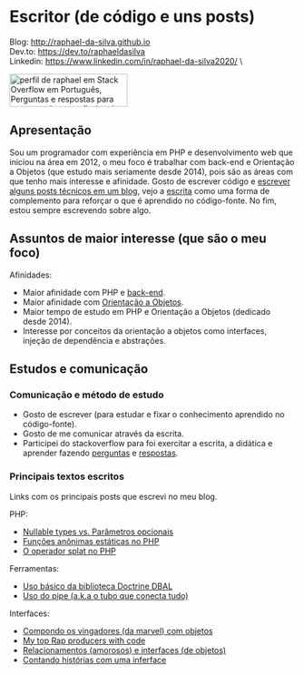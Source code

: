 # Escritor (de código e uns posts)

Blog: http://raphael-da-silva.github.io \
Dev.to: https://dev.to/raphaeldasilva \
Linkedin: https://www.linkedin.com/in/raphael-da-silva2020/ \

<a href="https://pt.stackoverflow.com/users/108790/raphael"><img src="https://pt.stackoverflow.com/users/flair/108790.png" width="208" height="58" alt="perfil de raphael em Stack Overflow em Portugu&#234;s, Perguntas e respostas para programadores profissionais e entusiastas" title="perfil de raphael em Stack Overflow em Portugu&#234;s, Perguntas e respostas para programadores profissionais e entusiastas"></a>

## Apresentação

Sou um programador com experiência em PHP e desenvolvimento web que iniciou na área em 2012, o meu foco é trabalhar com back-end e Orientação a Objetos (que estudo mais seriamente desde 2014), pois são as áreas com que tenho mais interesse e afinidade. Gosto de escrever código e [escrever alguns posts técnicos em um blog](http://raphael-da-silva.github.io/), vejo a [escrita](https://raphael-da-silva.github.io/escrita-io/) como uma forma de complemento para reforçar o que é aprendido no código-fonte. No fim, estou sempre escrevendo sobre algo.

## Assuntos de maior interesse (que são o meu foco)

Afinidades:
* Maior afinidade com PHP e [back-end](https://raphael-da-silva.github.io/back-end/).
* Maior afinidade com [Orientação a Objetos](https://github.com/raphael-da-silva/frases-de-filmes/blob/master/src/MoviesQuotes/ArrayMovieQuoteProvider.php).
* Maior tempo de estudo em PHP e Orientação a Objetos (dedicado desde 2014).
* Interesse por conceitos da orientação a objetos como interfaces, injeção de dependência e abstrações.

## Estudos e comunicação 

### Comunicação e método de estudo

* Gosto de escrever (para estudar e fixar o conhecimento aprendido no código-fonte).
* Gosto de me comunicar através da escrita.
* Participei do stackoverflow para foi exercitar a escrita, a didática e aprender fazendo [perguntas](https://pt.stackoverflow.com/users/108790/raphael?tab=questions) e [respostas](https://pt.stackoverflow.com/users/108790/raphael?tab=answers).

### Principais textos escritos

Links com os principais posts que escrevi no meu blog.

PHP:
* [Nullable types vs. Parâmetros opcionais](https://raphael-da-silva.github.io/nullable-types-vs-parametros-opcionais/)
* [Funções anônimas estáticas no PHP](https://raphael-da-silva.github.io/static-functions/)
* [O operador splat no PHP](https://raphael-da-silva.github.io/operador-splat/)

Ferramentas:
* [Uso básico da biblioteca Doctrine DBAL](https://raphael-da-silva.github.io/uso-basico-doctrine-dbal/)
* [Uso do pipe (a.k.a o tubo que conecta tudo)](https://raphael-da-silva.github.io/uso-do-pipe/)

Interfaces:
* [Compondo os vingadores (da marvel) com objetos](https://raphael-da-silva.github.io/composite-vingadores/)
* [My top Rap producers with code](https://dev.to/raphaeldasilva/my-top-rap-producers-with-code-5080)
* [Relacionamentos (amorosos) e interfaces (de objetos)](https://dev.to/raphaeldasilva/relacionamentos-amorosos-e-interfaces-de-objetos-5g3o)
* [Contando histórias com uma inferface](https://dev.to/raphaeldasilva/contando-historias-com-uma-inferface-2ih1)

